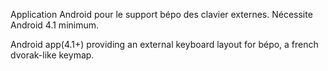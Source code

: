 Application Android pour le support bépo des clavier externes. Nécessite Android 4.1 minimum.

Android app(4.1+) providing an external keyboard layout for bépo, a french dvorak-like keymap.

